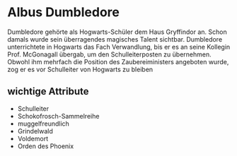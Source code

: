 # Albus Dumbledore

Dumbledore gehörte als Hogwarts-Schüler dem Haus Gryffindor an. Schon damals wurde sein überragendes magisches Talent sichtbar.
Dumbledore unterrichtete in Hogwarts das Fach Verwandlung, bis er es an seine Kollegin Prof. McGonagall übergab, um den Schulleiterposten zu übernehmen.
Obwohl ihm mehrfach die Position des Zaubereiministers angeboten wurde, zog er es vor Schulleiter von Hogwarts zu bleiben

## wichtige Attribute
- Schulleiter
- Schokofrosch-Sammelreihe
- muggelfreundlich
- Grindelwald
- Voldemort
- Orden des Phoenix